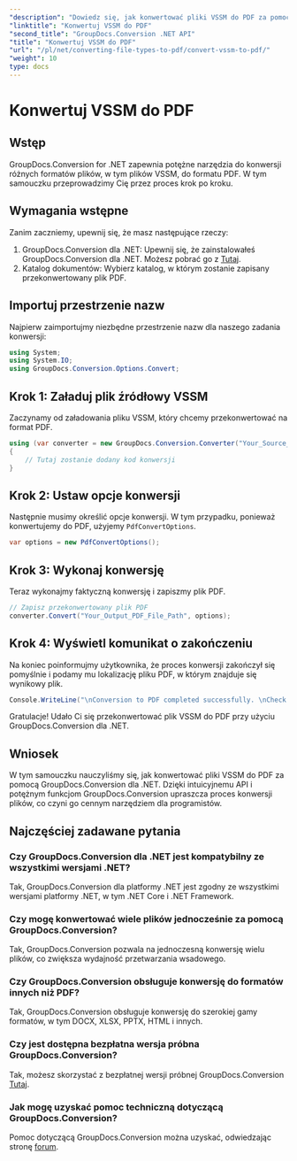 ```yaml
---
"description": "Dowiedz się, jak konwertować pliki VSSM do PDF za pomocą GroupDocs.Conversion dla .NET. Łatwy do naśladowania samouczek z instrukcjami krok po kroku."
"linktitle": "Konwertuj VSSM do PDF"
"second_title": "GroupDocs.Conversion .NET API"
"title": "Konwertuj VSSM do PDF"
"url": "/pl/net/converting-file-types-to-pdf/convert-vssm-to-pdf/"
"weight": 10
type: docs
---
```

# Konwertuj VSSM do PDF

## Wstęp
GroupDocs.Conversion for .NET zapewnia potężne narzędzia do konwersji różnych formatów plików, w tym plików VSSM, do formatu PDF. W tym samouczku przeprowadzimy Cię przez proces krok po kroku.
## Wymagania wstępne
Zanim zaczniemy, upewnij się, że masz następujące rzeczy:
1. GroupDocs.Conversion dla .NET: Upewnij się, że zainstalowałeś GroupDocs.Conversion dla .NET. Możesz pobrać go z [Tutaj](https://releases.groupdocs.com/conversion/net/).
2. Katalog dokumentów: Wybierz katalog, w którym zostanie zapisany przekonwertowany plik PDF.

## Importuj przestrzenie nazw
Najpierw zaimportujmy niezbędne przestrzenie nazw dla naszego zadania konwersji:
```csharp
using System;
using System.IO;
using GroupDocs.Conversion.Options.Convert;
```
## Krok 1: Załaduj plik źródłowy VSSM
Zaczynamy od załadowania pliku VSSM, który chcemy przekonwertować na format PDF.
```csharp
using (var converter = new GroupDocs.Conversion.Converter("Your_Source_VSSM_File_Path"))
{
    // Tutaj zostanie dodany kod konwersji
}
```
## Krok 2: Ustaw opcje konwersji
Następnie musimy określić opcje konwersji. W tym przypadku, ponieważ konwertujemy do PDF, użyjemy `PdfConvertOptions`.
```csharp
var options = new PdfConvertOptions();
```
## Krok 3: Wykonaj konwersję
Teraz wykonajmy faktyczną konwersję i zapiszmy plik PDF.
```csharp
// Zapisz przekonwertowany plik PDF
converter.Convert("Your_Output_PDF_File_Path", options);
```
## Krok 4: Wyświetl komunikat o zakończeniu
Na koniec poinformujmy użytkownika, że proces konwersji zakończył się pomyślnie i podamy mu lokalizację pliku PDF, w którym znajduje się wynikowy plik.
```csharp
Console.WriteLine("\nConversion to PDF completed successfully. \nCheck output in {0}", "Your_Output_Folder_Path");
```
Gratulacje! Udało Ci się przekonwertować plik VSSM do PDF przy użyciu GroupDocs.Conversion dla .NET.

## Wniosek
W tym samouczku nauczyliśmy się, jak konwertować pliki VSSM do PDF za pomocą GroupDocs.Conversion dla .NET. Dzięki intuicyjnemu API i potężnym funkcjom GroupDocs.Conversion upraszcza proces konwersji plików, co czyni go cennym narzędziem dla programistów.
## Najczęściej zadawane pytania
### Czy GroupDocs.Conversion dla .NET jest kompatybilny ze wszystkimi wersjami .NET?
Tak, GroupDocs.Conversion dla platformy .NET jest zgodny ze wszystkimi wersjami platformy .NET, w tym .NET Core i .NET Framework.
### Czy mogę konwertować wiele plików jednocześnie za pomocą GroupDocs.Conversion?
Tak, GroupDocs.Conversion pozwala na jednoczesną konwersję wielu plików, co zwiększa wydajność przetwarzania wsadowego.
### Czy GroupDocs.Conversion obsługuje konwersję do formatów innych niż PDF?
Tak, GroupDocs.Conversion obsługuje konwersję do szerokiej gamy formatów, w tym DOCX, XLSX, PPTX, HTML i innych.
### Czy jest dostępna bezpłatna wersja próbna GroupDocs.Conversion?
Tak, możesz skorzystać z bezpłatnej wersji próbnej GroupDocs.Conversion [Tutaj](https://releases.groupdocs.com/).
### Jak mogę uzyskać pomoc techniczną dotyczącą GroupDocs.Conversion?
Pomoc dotyczącą GroupDocs.Conversion można uzyskać, odwiedzając stronę [forum](https://forum.groupdocs.com/c/conversion/11).